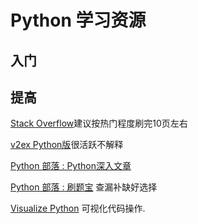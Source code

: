 # Python 学习资源

## 入门

## 提高
[Stack Overflow]()建议按热门程度刷完10页左右

[v2ex Python版](https://www.v2ex.com/go/python)很活跃不解释

[Python 部落 : Python深入文章](http://python.freelycode.com/contribution/list/4)

[Python 部落 : 刷题宝](http://python.freelycode.com/examination/exercise/index) 查漏补缺好选择

[Visualize Python](http://pythontutor.com/visualize.html#mode=edit) 可视化代码操作.